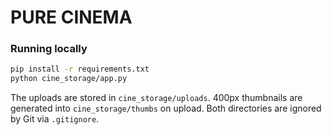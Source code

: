 # PURE CINEMA


### Running locally

```bash
pip install -r requirements.txt
python cine_storage/app.py
```

The uploads are stored in `cine_storage/uploads`. 400px thumbnails are generated into `cine_storage/thumbs` on upload. Both directories are ignored by Git via `.gitignore`.
